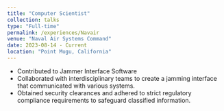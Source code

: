 ```yaml
---
title: "Computer Scientist"
collection: talks
type: "Full-time"
permalink: /experiences/Navair
venue: "Naval Air Systems Command"
date: 2023-08-14 - Current
location: "Point Mugu, California"
---
```


-  Contributed to Jammer Interface Software
-  Collaborated with interdisciplinary teams to create a jamming interface that communicated with various systems.
-  Obtained security clearances and adhered to strict regulatory compliance requirements to safeguard classified information.